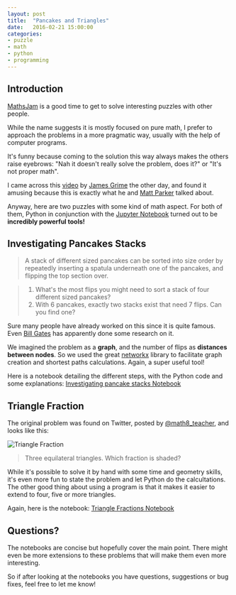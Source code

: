 ```yaml
---
layout: post
title:  "Pancakes and Triangles"
date:   2016-02-21 15:00:00
categories:
- puzzle
- math
- python
- programming
---
```


## Introduction

[MathsJam](//twitter.com/MathsJam) is a good time to get to solve interesting puzzles with other people.

While the name suggests it is mostly focused on pure math, I prefer to approach the problems in a more pragmatic way, usually with the help of computer programs.

It's funny because coming to the solution this way always makes the others raise eyebrows: "Nah it doesn't really solve the problem, does it?" or "It's not proper math".

I came across this [video](https://youtu.be/1GKfEDvhWdY?t=441) by [James Grime](//twitter.com/jamesgrime) the other day, and found it amusing because this is exactly what he and [Matt Parker](//twitter.com/standupmaths) talked about.

Anyway, here are two puzzles with some kind of math aspect. For both of them, Python in conjunction with the [Jupyter Notebook](//jupyter.org) turned out to be **incredibly powerful tools!**

## Investigating Pancakes Stacks

> A stack of different sized pancakes can be sorted into size order by repeatedly inserting a spatula underneath one of the pancakes, and flipping the top section over.

> 1. What's the most flips you might need to sort a stack of four different sized pancakes?
> 2. With 6 pancakes, exactly two stacks exist that need 7 flips. Can you find one?

Sure many people have already worked on this since it is quite famous. Even [Bill Gates](//en.wikipedia.org/wiki/Pancake_sorting#The_original_pancake_problem) has apparently done some research on it.

We imagined the problem as a **graph**, and the number of flips as **distances between nodes**. So we used the great [networkx](//networkx.github.io/) library to facilitate graph creation and shortest paths calculations. Again, a super useful tool!

Here is a notebook detailing the different steps, with the Python code and some explanations: [Investigating pancake stacks Notebook](//nbviewer.jupyter.org/gist/jtpio/7100232ffa745b27f7df)

## Triangle Fraction

The original problem was found on Twitter, posted by [@math8_teacher](//twitter.com/math8_teacher/status/687639479457153025), and looks like this:

<img class="center" src="//gist.githubusercontent.com/jtpio/3f222251a25aa0b7898e/raw/7ed0f10212674f83ab6b4c5131cf38524fc8be7c/triangles_original.png" alt="Triangle Fraction">

> Three equilateral triangles. Which fraction is shaded?

While it's possible to solve it by hand with some time and geometry skills, it's even more fun to state the problem and let Python do the calcultations. The other good thing about using a program is that it makes it easier to extend to four, five or more triangles.

Again, here is the notebook: [Triangle Fractions Notebook](//nbviewer.jupyter.org/gist/jtpio/3f222251a25aa0b7898e/MathsJam-2016-01-19_Triangle_Fraction.ipynb)

## Questions?

The notebooks are concise but hopefully cover the main point. There might even be more extensions to these problems that will make them even more interesting.

So if after looking at the notebooks you have questions, suggestions or bug fixes, feel free to let me know!
